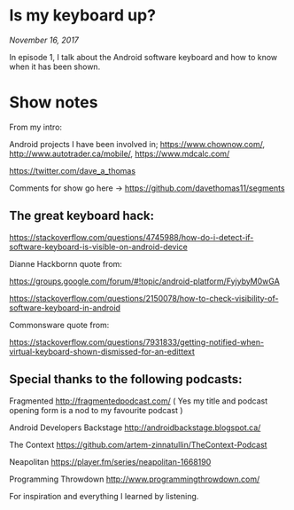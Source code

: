 # Is my keyboard up?

_November 16, 2017_

In episode 1, I talk about the Android software keyboard and how to know when it has been shown.

# Show notes
From my intro:

Android projects I have been involved in; https://www.chownow.com/, http://www.autotrader.ca/mobile/, https://www.mdcalc.com/

https://twitter.com/dave_a_thomas

Comments for show go here -> https://github.com/davethomas11/segments

 

## The great keyboard hack:

https://stackoverflow.com/questions/4745988/how-do-i-detect-if-software-keyboard-is-visible-on-android-device

Dianne Hackbornn quote from:

https://groups.google.com/forum/#!topic/android-platform/FyjybyM0wGA

https://stackoverflow.com/questions/2150078/how-to-check-visibility-of-software-keyboard-in-android

Commonsware quote from:

https://stackoverflow.com/questions/7931833/getting-notified-when-virtual-keyboard-shown-dismissed-for-an-edittext

 

 

## Special thanks to the following podcasts:

Fragmented http://fragmentedpodcast.com/ ( Yes my title and podcast opening form is a nod to my favourite podcast )

Android Developers Backstage http://androidbackstage.blogspot.ca/ 

The Context https://github.com/artem-zinnatullin/TheContext-Podcast

Neapolitan https://player.fm/series/neapolitan-1668190

Programming Throwdown http://www.programmingthrowdown.com/

For inspiration and everything I learned by listening.
